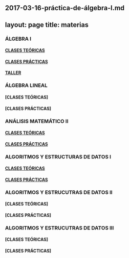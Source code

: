 2017-03-16-práctica-de-álgebra-I.md
---
layout: page
title: materias
---
### ÁLGEBRA I

#### [CLASES TEÓRICAS](/2017-03-17-teoría-de-álgebra-I/)
#### [CLASES PRÁCTICAS](/2017-02-18-práctica-de-álgebra-I.md/)
#### [TALLER](/2017-03-15-taller-de-álgebra-I.md/)

### ÁLGEBRA LINEAL

#### [CLASES TEÓRICAS]
#### [CLASES PRÁCTICAS]

### ANÁLISIS MATEMÁTICO II

#### [CLASES TEÓRICAS](/2015-01-15-teoría-de-análisis-matemico-II.md/)
#### [CLASES PRÁCTICAS](/2015-01-04-prac-analisis-II.md/)

### ALGORITMOS Y ESTRUCTURAS DE DATOS I

#### [CLASES TEÓRICAS](/2017-01-27-teoría-de-algoritmos-y-estructuras-de-datos-I.md/)
#### [CLASES PRÁCTICAS](/2017-01-19-práctica-de-algoritmos-y-estructuras-de-datos-I.md/)

### ALGORITMOS Y ESTRUCUTRAS DE DATOS II

#### [CLASES TEÓRICAS]
#### [CLASES PRÁCTICAS]

### ALGORITMOS Y ESTRUCUTRAS DE DATOS III

#### [CLASES TEÓRICAS]
#### [CLASES PRÁCTICAS]

